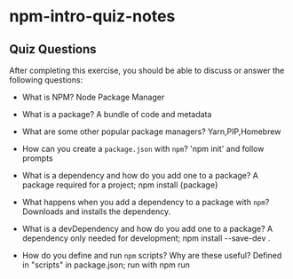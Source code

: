 # npm-intro-quiz-notes

## Quiz Questions

After completing this exercise, you should be able to discuss or answer the following questions:

- What is NPM? Node Package Manager

- What is a package? A bundle of code and metadata

- What are some other popular package managers? Yarn,PIP,Homebrew

- How can you create a `package.json` with `npm`? 'npm init' and follow prompts

- What is a dependency and how do you add one to a package? A package required for a project; npm install {package}

- What happens when you add a dependency to a package with `npm`? Downloads and installs the dependency.

- What is a devDependency and how do you add one to a package? A dependency only needed for development; npm install --save-dev <package>.

- How do you define and run `npm` scripts? Why are these useful? Defined in "scripts" in package.json; run with npm run <script>; automate tasks., Streamline common development tasks; automation and consistency.

## Notes

All student notes should be written here.

How to write `Code Examples` in markdown

for JS:

```javascript
const data = 'Howdy';
```

for HTML:

```html
<div>
  <p>This is text content</p>
</div>
```

for CSS:

```css
div {
  width: 100%;
}
```
